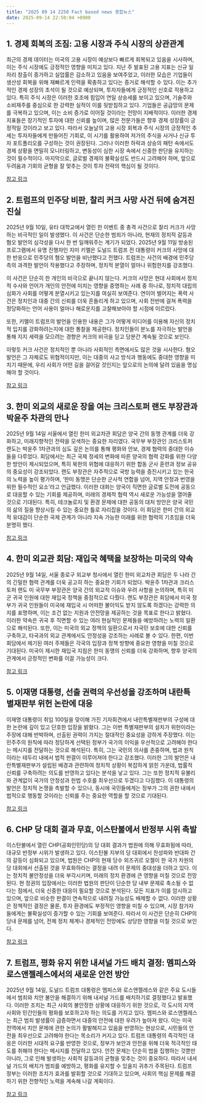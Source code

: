 ```yaml
---
title: "2025 09 14 2250 Fact based news 종합뉴스"
date: 2025-09-14 22:50:04 +0900
---
```

## 1. 경제 회복의 조짐: 고용 시장과 주식 시장의 상관관계

최근의 경제 데이터는 미국의 고용 시장이 예상보다 빠르게 회복되고 있음을 시사하며, 이는 주식 시장에도 긍정적인 영향을 미치고 있다. 지난 주 발표된 고용 지표는 신규 일자리 창출이 증가하고 실업률은 감소하고 있음을 보여주었고, 이러한 모습은 기업들이 생산성 회복을 위해 재빠르게 인력을 확충하고 있다는 증거로 해석할 수 있다. 이는 추가적인 경제 성장의 초석이 될 것으로 예상되며, 투자자들에게 긍정적인 신호로 작용하고 있다. 특히 주식 시장은 이러한 호조에 힘입어 연일 상승세를 보이고 있으며, 기술주와 소비재주를 중심으로 한 강력한 실적이 이를 뒷받침하고 있다. 기업들은 공급망의 문제를 극복하고 있으며, 이는 소비 증가로 이어질 것이라는 전망이 지배적이다. 이러한 경제 지표들은 장기적인 투자에 대한 신뢰를 높이며, 많은 전문가들은 향후 경제 성장률이 긍정적일 것이라고 보고 있다. 따라서 오늘날의 고용 시장 회복과 주식 시장의 긍정적인 추세는 투자자들에게 만들어진 기회로, 이 시기를 활용하여 저가의 주식을 사거나 신규 투자 포트폴리오를 구성하는 것이 권장된다. 그러나 이러한 하락과 상승의 패턴 속에서도 경제 상황을 면밀히 모니터링하고, 변동성이 심한 시장 속에서 신중한 판단을 유지하는 것이 필수적이다. 마지막으로, 글로벌 경제의 불확실성도 반드시 고려해야 하며, 앞으로 두려움과 기회의 균형을 잘 맞추는 것이 투자 전략의 핵심이 될 것이다.

[참고 링크](https://www.washingtonpost.com/business/2025/09/13/stock-market-economy-jobs/)

## 2. 트럼프의 민주당 비판, 찰리 커크 사망 사건 뒤에 숨겨진 진실

2025년 9월 10일, 유타 대학교에서 열린 한 이벤트 중 총격 사건으로 찰리 커크가 사망하는 비극적인 일이 발생했다. 이 사건은 단순한 범죄가 아니라, 현재의 정치적 갈등과 혐오 발언의 심각성을 다시 한 번 일깨워주는 계기가 되었다. 2025년 9월 11일 방송된 프로그램에서 유명 진행자인 지미 키멜은 도널드 트럼프 전 대통령이 커크의 사망에 대한 반응으로 민주당의 혐오 발언을 비난했다고 전했다. 트럼프는 사건의 배경에 민주당 측의 과격한 발언이 작용했다고 주장하며, 정치적 분열이 얼마나 위험한지를 강조했다.

이 사건은 단순히 한 개인의 비극으로 끝나지 않는다. 커크의 사망은 현대 사회에서 정치적 수사와 언어가 개인의 안전에 미치는 영향을 증명하는 사례 중 하나로, 정치적 대립의 심화가 사회를 어떻게 분열시키고 있는지를 여실히 보여준다. 연이어 벌어지는 폭력 사건은 정치인과 대중 간의 신뢰를 더욱 흔들리게 하고 있으며, 사회 전반에 걸쳐 폭력을 정당화하는 언어 사용이 얼마나 해로운지를 고찰해보아야 할 시점에 이르렀다.

또한, 키멜이 트럼프의 발언을 인용한 내용은 그가 어떻게 미디어를 이용해 자신의 정치적 입지를 강화하려는지에 대한 통찰을 제공한다. 정치인들이 분노를 자극하는 발언을 통해 지지 세력을 모으려는 경향은 커크의 비극을 딛고 당분간 계속될 것으로 보인다.

이렇듯 커크 사건은 정치적인 뿐 아니라 사회적인 측면에서도 많은 것을 시사한다. 혐오 발언은 그 자체로도 위협적이지만, 이는 대중의 사고 방식과 행동에도 중대한 영향을 미치기 때문에, 우리 사회가 어떤 길을 걸어갈 것인지는 앞으로의 논의에 달려 있음을 명심해야 할 것이다.

[참고 링크](https://www.usatoday.com/story/entertainment/tv/2025/09/12/jimmy-kimmel-president-trump-charlie-kirk-shooting/86119792007/)

## 3. 한미 외교의 새로운 장을 여는 크리스토퍼 랜도 부장관과 박윤주 차관의 만나

2025년 9월 14일 서울에서 열린 한미 외교차관 회담은 양국 간의 동맹 관계를 더욱 강화하고, 미래지향적인 전략을 모색하는 중요한 자리였다. 국무부 부장관인 크리스토퍼 랜도는 박윤주 1차관과의 심도 깊은 논의를 통해 평화와 안보, 경제 협력의 중대한 이슈들을 다루었다. 회담에서는 최근 국제 정세의 변화에 따른 양국의 협력 강화를 위한 다양한 방안이 제시되었으며, 특히 북한의 위협에 대응하기 위한 합동 군사 훈련과 정보 공유의 중요성이 강조되었다. 랜도 부장관은 자주적으로 국방 능력을 증진시키고 있는 한국의 노력을 높이 평가하며, ‘한미 동맹은 단순한 군사적 연합을 넘어, 지역 안정과 번영을 위한 필수적인 요소’라고 언급했다. 이러한 대화는 양국이 직면한 글로벌 도전에 공동으로 대응할 수 있는 기회를 제공하며, 미래의 경제적 협력 역시 새로운 가능성을 열어줄 것으로 기대된다. 특히, 테크놀로지 및 환경 문제에 대한 공동의 대처 방안은 양국 국민의 삶의 질을 향상시킬 수 있는 중요한 틀로 자리잡을 것이다. 이 회담은 한미 간의 외교적 유대감이 단순한 국제 관계가 아니라 지속 가능한 미래를 위한 협력의 기초임을 더욱 분명히 했다.

[참고 링크](https://www.yna.co.kr/view/AKR20250914037151504?section=politics/all&site=topnews01)

## 4. 한미 외교관 회담: 재입국 혜택을 보장하는 미국의 약속

2025년 9월 14일, 서울 종로구 외교부 청사에서 열린 한미 외교차관 회담은 두 나라 간의 긴밀한 협력 관계를 더욱 공고히 하는 중요한 기회가 되었다. 박윤주 1차관과 크리스토퍼 랜도 미 국무부 부장관은 양국 간의 외교적 이슈와 우려 사항을 논의하며, 특히 미군 귀국 인원에 대한 재입국 정책을 중점적으로 다뤘다. 랜도 부장관은 회담에서 미국 정부가 귀국 인원들이 미국에 재입국 시 어떠한 불이익도 받지 않도록 하겠다는 강력한 의지를 표명하며, 이는 조건 없는 지원과 안전망을 제공하는 것을 목표로 한다고 밝혔다. 이러한 약속은 귀국 후 직면할 수 있는 여러 현실적인 문제들을 예방하려는 노력의 일환으로 해석된다. 또한, 이는 미국의 외교 정책의 일환으로서 자국민 보호에 대한 신뢰를 구축하고, 타국과의 외교 관계에서도 안정성을 강조하는 사례로 볼 수 있다. 한편, 이번 회담에서 제기된 여러 주제들은 각국의 입장과 정책 방향에 중요한 영향을 미칠 것으로 기대된다. 미국이 제시한 재입국 지침은 한미 동맹의 신뢰를 더욱 강화하며, 향후 양국의 관계에서 긍정적인 변화를 이끌 가능성이 크다.

[참고 링크](https://www.asiae.co.kr/article/2025091417041274114)

## 5. 이재명 대통령, 선출 권력의 우선성을 강조하며 내란특별재판부 위헌 논란에 대응

이재명 대통령이 취임 100일을 맞이해 가진 기자회견에서 내란특별재판부의 구성에 대한 논란에 깊이 있고 단호한 입장을 밝혔다. 그는 이번 특별재판부의 설치가 위헌이라는 주장에 대해 반박하며, 선출된 권력이 가지는 절대적인 중요성을 강하게 주장했다. 이는 민주주의 원칙에 따라 정당하게 선택된 정부가 국가의 이익을 우선적으로 고려해야 한다는 메시지를 전달하는 것으로 해석된다. 특히, 그는 국민의 의사를 존중하며, 법과 원칙이라는 테두리 내에서 법적 판결이 이루어져야 한다고 강조했다. 이러한 그의 발언은 내란특별재판부가 설립된 배경과 관련하여 정치적 상황이 복잡하게 얽힌 가운데, 법률적 신뢰를 구축하려는 의도를 반영하고 있다는 분석을 낳고 있다. 그는 또한 정치적 유불리와 관계없이 국가의 안정성과 헌법 수호를 최우선으로 두겠다고 다짐했다. 이 대통령의 발언은 정치적 논쟁을 촉발할 수 있으나, 동시에 국민들에게는 정부가 그의 권한 내에서 법적으로 행동할 것이라는 신뢰를 주는 중요한 역할을 할 것으로 기대된다.

[참고 링크](https://www.munhwa.com/article/11532967)

## 6. CHP 당 대회 결과 무효, 이스탄불에서 반정부 시위 촉발

이스탄불에서 열린 CHP(공화인민당)의 당 대회 결과가 법원에 의해 무효화됨에 따라, 대규모 반정부 시위가 발생하고 있다. 이스탄불 지부의 당 대회에서 찬성파와 반대파 간의 갈등이 심화되고 있으며, 법원은 CHP의 현재 당수 외즈귀르 오젤이 한 국가 차원의 당 대회에서 선출된 것을 무효화하라는 결정을 내려 이 문제의 중대성을 더하고 있다. 이는 정치적 불안정성을 더욱 부각시키며, 미래의 정치 환경에 큰 영향을 미칠 것으로 전망된다. 현 정권의 입장에서는 이러한 법원의 판단이 단순한 당 내부 문제로 축소될 수 없다는 점에서, 더욱 신중한 대응이 필요할 것으로 분석된다. 모든 지표가 이를 암시하고 있으며, 앞으로 비슷한 판결이 연속적으로 내려질 가능성도 배제할 수 없다. 이러한 상황은 정책적인 결정은 물론, 투자 환경에도 부정적인 영향을 미칠 수 있으며, 시장 참가자들에게는 불확실성이 증가할 수 있는 기회를 보여준다. 따라서 이 사건은 단순히 CHP의 당내 문제를 넘어, 전체 정치 체계나 경제적인 전망에도 상당한 영향을 미칠 것으로 보인다.

[참고 링크](https://www.zeit.de/politik/ausland/2025-09/opposition-tuerkei-erdogan-sinem-adar-demonstration)

## 7. 트럼프, 평화 유지 위한 내셔널 가드 배치 결정: 멤피스와 로스앤젤레스에서의 새로운 안전 방안

2025년 9월 14일, 도널드 트럼프 대통령은 멤피스와 로스앤젤레스와 같은 주요 도시들에서 범죄와 치안 불안을 해결하기 위해 내셔널 가드를 배치하기로 결정했다고 발표했다. 이러한 조치는 최근 사회의 불안정한 상황에 대응하기 위한 것으로, 각 도시의 지역 사회와 민간인들의 평화를 보호하고자 하는 의도를 가지고 있다. 멤피스와 로스앤젤레스는 최근 범죄 발생률이 급증하면서 대중의 안전에 대한 우려가 높아져 왔다. 이는 미국 전역에서 치안 문제에 관한 논의가 활발해지고 있음을 반영하는 현상으로, 시민들의 안전을 최우선으로 고려해야 한다는 목소리가 커지고 있다. 트럼프 대통령의 즉각적인 대응은 이러한 시대적 요구를 반영한 것으로, 정부가 보안과 안전을 위해 더욱 적극적인 태도를 취해야 한다는 메시지를 전달하고 있다. 안전 문제는 단순히 법을 집행하는 것뿐만 아니라, 그로 인해 발생하는 사회적 갈등과의 균형을 맞추는 것이 중요하다. 따라서 내셔널 가드의 배치가 범죄를 예방하고, 평화를 유지할 수 있을지 귀추가 주목된다. 트럼프 정부는 이러한 조치가 효과를 발휘할 것으로 기대하고 있으며, 사회의 핵심 문제를 해결하기 위한 전향적인 노력을 계속해 나갈 계획이다.

[참고 링크](https://www.washingtonpost.com/politics/2025/09/14/trump-national-guard-memphis-losangeles/)
